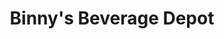 ---
title: "Binny's Beverage Depot"
url: /chicago/binnys-beverage-depot-east-47th-street/
shop: Spirituosen
---
